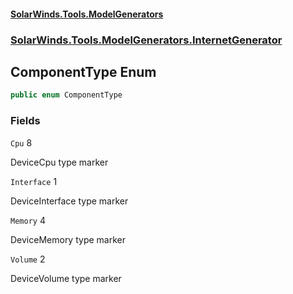 #### [SolarWinds.Tools.ModelGenerators](index.md 'index')
### [SolarWinds.Tools.ModelGenerators.InternetGenerator](index.md#SolarWinds.Tools.ModelGenerators.InternetGenerator 'SolarWinds.Tools.ModelGenerators.InternetGenerator')

## ComponentType Enum

```csharp
public enum ComponentType
```
### Fields

<a name='SolarWinds.Tools.ModelGenerators.InternetGenerator.ComponentType.Cpu'></a>

`Cpu` 8

DeviceCpu type marker

<a name='SolarWinds.Tools.ModelGenerators.InternetGenerator.ComponentType.Interface'></a>

`Interface` 1

DeviceInterface type marker

<a name='SolarWinds.Tools.ModelGenerators.InternetGenerator.ComponentType.Memory'></a>

`Memory` 4

DeviceMemory type marker

<a name='SolarWinds.Tools.ModelGenerators.InternetGenerator.ComponentType.Volume'></a>

`Volume` 2

DeviceVolume type marker